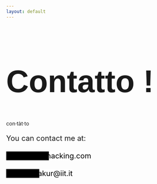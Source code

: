 ```yaml
---
layout: default
---
```


<style>
p.small {
  font-variant: normal;
  font-size: 20px;
}
h1.thicker{
  font: 85px Arial, sans-serif;
  font-weight: 800;
}

a {
  color: #000;
  text-decoration: none;
  display: inline-block;
  text-align: center;

  background: linear-gradient(to left, white 50%, black 50%) right;
  background-size: 100%;
  transition: .5s ease-out;
}

a:hover {
  background-position: left;
  color: white;
  -webkit-transform: scale(1);
  -ms-transform: scale(1);
  transform: scale(1);
}
</style>

<h1 class= "thicker {% if site.style == 'dark' %}class="text-white"{% endif %}">Contatto !</h1>
<p class="f4 mb-4 {% if site.style == 'dark' %}text-white{% else %}text-gray{% endif %}">con·tàt·to</p>
<p class="small">
  You can contact me at: <br><br>
    <a href="mailto:sanket@diyhacking.com">sanket@diyhacking.com</a><br><br>
    <a href="mailto:sanket.thakut@iit.it">sanket.thakur@iit.it</a>
</p>
